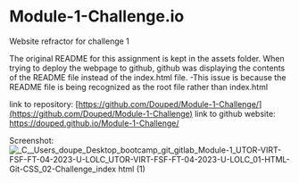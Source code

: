 # Module-1-Challenge.io
Website refractor for challenge 1

The original README for this assignment is kept in the assets folder. When trying to deploy the webpage to github, github was displaying the contents of the README file
instead of the index.html file. -This issue is because the README file is being recognized as the root file rather than index.html

link to repository: [https://github.com/Douped/Module-1-Challenge/](https://github.com/Douped/Module-1-Challenge)
link to github website: [https://douped.github.io/Module-1-Challenge/ ](https://douped.github.io/Module-1-Challenge)

Screenshot:
![_C__Users_doupe_Desktop_bootcamp_git_gitlab_Module-1_UTOR-VIRT-FSF-FT-04-2023-U-LOLC_UTOR-VIRT-FSF-FT-04-2023-U-LOLC_01-HTML-Git-CSS_02-Challenge_index html (1)](https://user-images.githubusercontent.com/44848217/236956403-232a9ff1-3c8f-4f47-9f7b-017892fe6965.png)


